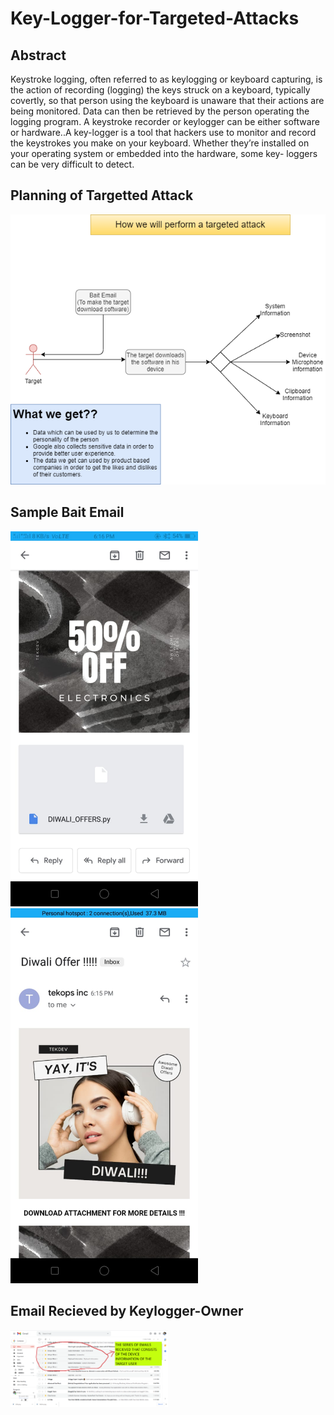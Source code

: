 # Key-Logger-for-Targeted-Attacks

## Abstract
Keystroke logging, often referred to as keylogging or keyboard capturing, is the action of
recording (logging) the keys struck on a keyboard, typically covertly, so that person using the
keyboard is unaware that their actions are being monitored. Data can then be retrieved by the
person operating the logging program. A keystroke recorder or keylogger can be
either software or hardware..A key-logger is a tool that hackers use to monitor and record the
keystrokes you make on your keyboard. Whether they’re installed on your operating system or
embedded into the hardware, some key- loggers can be very difficult to detect.

## Planning of Targetted Attack
<img src="screenshots/targeted-attacks.png">

## Sample Bait Email
<div>
  <img src="screenshots/01.jpeg" width="300px"><img src="screenshots/02.jpeg" width="300px">
</div>

## Email Recieved by Keylogger-Owner
<img src="screenshots/tempsnip.png" width="50%">
